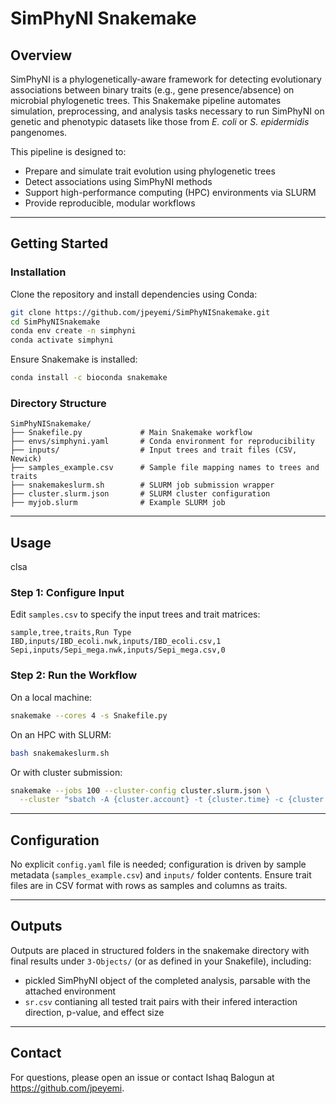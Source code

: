 # SimPhyNI Snakemake

## Overview

SimPhyNI is a phylogenetically-aware framework for detecting evolutionary associations between binary traits (e.g., gene presence/absence) on microbial phylogenetic trees. This Snakemake pipeline automates simulation, preprocessing, and analysis tasks necessary to run SimPhyNI on genetic and phenotypic datasets like those from *E. coli* or *S. epidermidis* pangenomes.

This pipeline is designed to:

* Prepare and simulate trait evolution using phylogenetic trees
* Detect associations using SimPhyNI methods
* Support high-performance computing (HPC) environments via SLURM
* Provide reproducible, modular workflows

---

## Getting Started

### Installation

Clone the repository and install dependencies using Conda:

```bash
git clone https://github.com/jpeyemi/SimPhyNISnakemake.git
cd SimPhyNISnakemake
conda env create -n simphyni
conda activate simphyni
```

Ensure Snakemake is installed:

```bash
conda install -c bioconda snakemake
```

### Directory Structure

```
SimPhyNISnakemake/
├── Snakefile.py             # Main Snakemake workflow
├── envs/simphyni.yaml       # Conda environment for reproducibility
├── inputs/                  # Input trees and trait files (CSV, Newick)
├── samples_example.csv      # Sample file mapping names to trees and traits
├── snakemakeslurm.sh        # SLURM job submission wrapper
├── cluster.slurm.json       # SLURM cluster configuration
├── myjob.slurm              # Example SLURM job
```

---

## Usage
clsa
### Step 1: Configure Input

Edit `samples.csv` to specify the input trees and trait matrices:

```csv
sample,tree,traits,Run Type
IBD,inputs/IBD_ecoli.nwk,inputs/IBD_ecoli.csv,1
Sepi,inputs/Sepi_mega.nwk,inputs/Sepi_mega.csv,0
```

### Step 2: Run the Workflow

On a local machine:

```bash
snakemake --cores 4 -s Snakefile.py
```

On an HPC with SLURM:

```bash
bash snakemakeslurm.sh
```

Or with cluster submission:

```bash
snakemake --jobs 100 --cluster-config cluster.slurm.json \
  --cluster "sbatch -A {cluster.account} -t {cluster.time} -c {cluster.cpus}"
```

---

## Configuration

No explicit `config.yaml` file is needed; configuration is driven by sample metadata (`samples_example.csv`) and `inputs/` folder contents. Ensure trait files are in CSV format with rows as samples and columns as traits.

---

## Outputs

Outputs are placed in structured folders in the snakemake directory with final results under `3-Objects/` (or as defined in your Snakefile), including:

* pickled SimPhyNI object of the completed analysis, parsable with the attached environment 
* `sr.csv` contianing all tested trait pairs with their infered interaction direction, p-value, and effect size

---


## Contact

For questions, please open an issue or contact Ishaq Balogun at https://github.com/jpeyemi.
